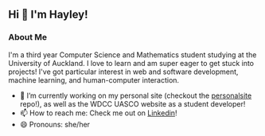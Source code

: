 ## Hi 👋 I'm Hayley!

### About Me
I'm a third year Computer Science and Mathematics student studying at the University of Auckland. I love to learn and am super eager to get stuck into projects! I've got particular interest in web and software development, machine learning, and human-computer interaction. 
- 🔭 I’m currently working on my personal site (checkout the [personalsite](https://github.com/h4yleysh4rpe/personalsite) repo!), as well as the WDCC UASCO website as a student developer!
- 📫 How to reach me: Check me out on [Linkedin](https://www.linkedin.com/in/hayley-sharpe-729b69294/)!
- 😄 Pronouns: she/her
